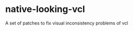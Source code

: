 native-looking-vcl
==================

A set of patches to fix visual inconsistency problems of vcl
